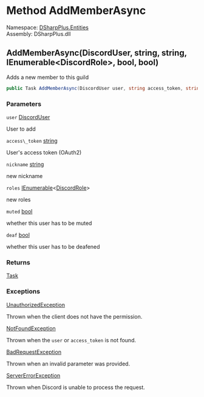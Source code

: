 # Method AddMemberAsync

Namespace: [DSharpPlus.Entities](DSharpPlus.Entities.md)  
Assembly: DSharpPlus.dll

## <a id="DSharpPlus_Entities_DiscordGuild_AddMemberAsync_DSharpPlus_Entities_DiscordUser_System_String_System_String_System_Collections_Generic_IEnumerable_DSharpPlus_Entities_DiscordRole__System_Boolean_System_Boolean_"></a>AddMemberAsync\(DiscordUser, string, string, IEnumerable<DiscordRole\>, bool, bool\)

Adds a new member to this guild

```csharp
public Task AddMemberAsync(DiscordUser user, string access_token, string nickname = null, IEnumerable<DiscordRole> roles = null, bool muted = false, bool deaf = false)
```

### Parameters

`user` [DiscordUser](DSharpPlus.Entities.DiscordUser.md)

User to add

`access\_token` [string](https://learn.microsoft.com/dotnet/api/system.string)

User's access token (OAuth2)

`nickname` [string](https://learn.microsoft.com/dotnet/api/system.string)

new nickname

`roles` [IEnumerable](https://learn.microsoft.com/dotnet/api/system.collections.generic.ienumerable\-1)<[DiscordRole](DSharpPlus.Entities.DiscordRole.md)\>

new roles

`muted` [bool](https://learn.microsoft.com/dotnet/api/system.boolean)

whether this user has to be muted

`deaf` [bool](https://learn.microsoft.com/dotnet/api/system.boolean)

whether this user has to be deafened

### Returns

[Task](https://learn.microsoft.com/dotnet/api/system.threading.tasks.task)

### Exceptions

[UnauthorizedException](DSharpPlus.Exceptions.UnauthorizedException.md)

Thrown when the client does not have the <xref href="DSharpPlus.Permissions.CreateInstantInvite" data-throw-if-not-resolved="false"></xref> permission.

[NotFoundException](DSharpPlus.Exceptions.NotFoundException.md)

Thrown when the <code class="paramref">user</code> or <code class="paramref">access_token</code> is not found.

[BadRequestException](DSharpPlus.Exceptions.BadRequestException.md)

Thrown when an invalid parameter was provided.

[ServerErrorException](DSharpPlus.Exceptions.ServerErrorException.md)

Thrown when Discord is unable to process the request.

